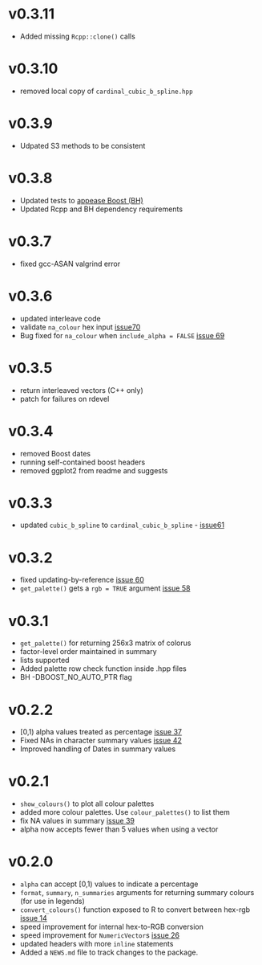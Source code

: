 
# v0.3.11

* Added missing `Rcpp::clone()` calls

# v0.3.10

* removed local copy of `cardinal_cubic_b_spline.hpp`

# v0.3.9

* Udpated S3 methods to be consistent

# v0.3.8

* Updated tests to [appease Boost (BH)](https://github.com/SymbolixAU/colourvalues/pull/77)
* Updated Rcpp and BH dependency requirements

# v0.3.7

* fixed gcc-ASAN valgrind error

# v0.3.6

* updated interleave code
* validate `na_colour` hex input [issue70](https://github.com/SymbolixAU/colourvalues/issues/70)
* Bug fixed for `na_colour` when `include_alpha = FALSE` [issue 69](https://github.com/SymbolixAU/colourvalues/issues/69)

# v0.3.5

* return interleaved vectors (C++ only)
* patch for failures on rdevel

# v0.3.4

* removed Boost dates
* running self-contained boost headers
* removed ggplot2 from readme and suggests

# v0.3.3

* updated `cubic_b_spline` to `cardinal_cubic_b_spline` -  [issue61](https://github.com/SymbolixAU/colourvalues/issues/61)

# v0.3.2

* fixed updating-by-reference [issue 60](https://github.com/SymbolixAU/colourvalues/issues/60)
* `get_palette()` gets a `rgb = TRUE` argument [issue 58](https://github.com/SymbolixAU/colourvalues/issues/58)

# v0.3.1

* `get_palette()` for returning 256x3 matrix of colorus
* factor-level order maintained in summary
* lists supported
* Added palette row check function inside .hpp files 
* BH -DBOOST_NO_AUTO_PTR flag

# v0.2.2

* [0,1) alpha values treated as percentage [issue 37](https://github.com/SymbolixAU/colourvalues/issues/37)
* Fixed NAs in character summary values [issue 42](https://github.com/SymbolixAU/colourvalues/issues/42)
* Improved handling of Dates in summary values

# v0.2.1

* `show_colours()` to plot all colour palettes
* added more colour palettes. Use `colour_palettes()` to list them
* fix NA values in summary [issue 39](https://github.com/SymbolixAU/colourvalues/issues/39)
* alpha now accepts fewer than 5 values when using a vector

# v0.2.0

* `alpha` can accept [0,1) values to indicate a percentage
* `format`, `summary`, `n_summaries` arguments for returning summary colours (for use in legends)
* `convert_colours()` function exposed to R to convert between hex-rgb [issue 14](https://github.com/SymbolixAU/colourvalues/issues/14)
* speed improvement for internal hex-to-RGB conversion
* speed improvement for `NumericVector`s [issue 26](https://github.com/SymbolixAU/colourvalues/issues/26)
* updated headers with more `inline` statements
* Added a `NEWS.md` file to track changes to the package.

